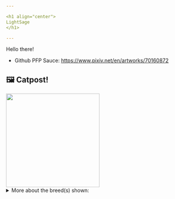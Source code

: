 ```yaml
---

<h1 align="center">
LightSage
</h1>

---
```


Hello there!


- Github PFP Sauce: https://www.pixiv.net/en/artworks/70160872


## 🖼️ Catpost!

<sub>
    <img src="https://cdn2.thecatapi.com/images/r_njVlaSz.jpg" height="256">
</sub>


<details>
<summary>More about the breed(s) shown:</summary>

Breed: American Bobtail

Description: American Bobtails are loving and incredibly intelligent cats possessing a distinctive wild appearance. They are extremely interactive cats that bond with their human family with great devotion.

Links:
<ul>
  <li>CFA http://cfa.org/Breeds/BreedsAB/AmericanBobtail.aspx</li>
  <li>Wikipedia https://en.wikipedia.org/wiki/American_Bobtail</li>
</ul> 

</details>
